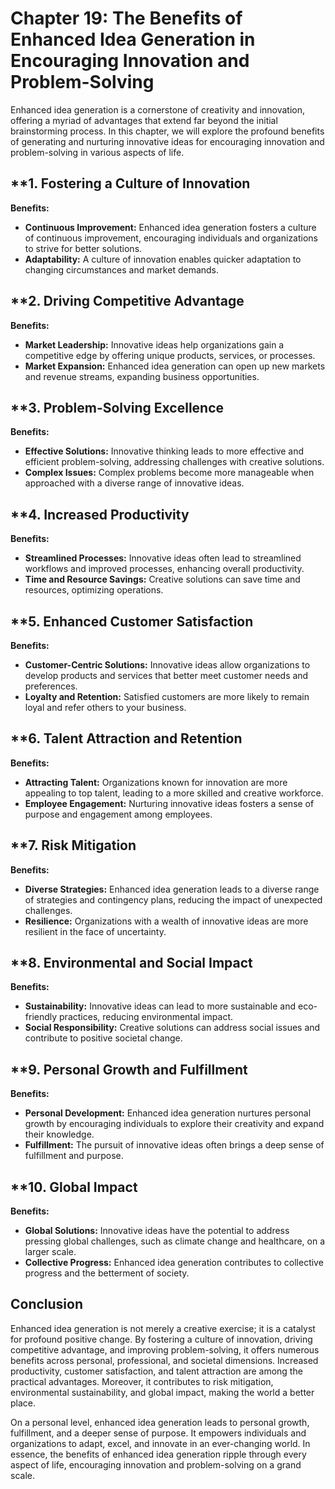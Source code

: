 Chapter 19: The Benefits of Enhanced Idea Generation in Encouraging Innovation and Problem-Solving
==================================================================================================

Enhanced idea generation is a cornerstone of creativity and innovation, offering a myriad of advantages that extend far beyond the initial brainstorming process. In this chapter, we will explore the profound benefits of generating and nurturing innovative ideas for encouraging innovation and problem-solving in various aspects of life.

\*\*1. **Fostering a Culture of Innovation**
--------------------------------------------

**Benefits:**

* **Continuous Improvement:** Enhanced idea generation fosters a culture of continuous improvement, encouraging individuals and organizations to strive for better solutions.
* **Adaptability:** A culture of innovation enables quicker adaptation to changing circumstances and market demands.

\*\*2. **Driving Competitive Advantage**
----------------------------------------

**Benefits:**

* **Market Leadership:** Innovative ideas help organizations gain a competitive edge by offering unique products, services, or processes.
* **Market Expansion:** Enhanced idea generation can open up new markets and revenue streams, expanding business opportunities.

\*\*3. **Problem-Solving Excellence**
-------------------------------------

**Benefits:**

* **Effective Solutions:** Innovative thinking leads to more effective and efficient problem-solving, addressing challenges with creative solutions.
* **Complex Issues:** Complex problems become more manageable when approached with a diverse range of innovative ideas.

\*\*4. **Increased Productivity**
---------------------------------

**Benefits:**

* **Streamlined Processes:** Innovative ideas often lead to streamlined workflows and improved processes, enhancing overall productivity.
* **Time and Resource Savings:** Creative solutions can save time and resources, optimizing operations.

\*\*5. **Enhanced Customer Satisfaction**
-----------------------------------------

**Benefits:**

* **Customer-Centric Solutions:** Innovative ideas allow organizations to develop products and services that better meet customer needs and preferences.
* **Loyalty and Retention:** Satisfied customers are more likely to remain loyal and refer others to your business.

\*\*6. **Talent Attraction and Retention**
------------------------------------------

**Benefits:**

* **Attracting Talent:** Organizations known for innovation are more appealing to top talent, leading to a more skilled and creative workforce.
* **Employee Engagement:** Nurturing innovative ideas fosters a sense of purpose and engagement among employees.

\*\*7. **Risk Mitigation**
--------------------------

**Benefits:**

* **Diverse Strategies:** Enhanced idea generation leads to a diverse range of strategies and contingency plans, reducing the impact of unexpected challenges.
* **Resilience:** Organizations with a wealth of innovative ideas are more resilient in the face of uncertainty.

\*\*8. **Environmental and Social Impact**
------------------------------------------

**Benefits:**

* **Sustainability:** Innovative ideas can lead to more sustainable and eco-friendly practices, reducing environmental impact.
* **Social Responsibility:** Creative solutions can address social issues and contribute to positive societal change.

\*\*9. **Personal Growth and Fulfillment**
------------------------------------------

**Benefits:**

* **Personal Development:** Enhanced idea generation nurtures personal growth by encouraging individuals to explore their creativity and expand their knowledge.
* **Fulfillment:** The pursuit of innovative ideas often brings a deep sense of fulfillment and purpose.

\*\*10. **Global Impact**
-------------------------

**Benefits:**

* **Global Solutions:** Innovative ideas have the potential to address pressing global challenges, such as climate change and healthcare, on a larger scale.
* **Collective Progress:** Enhanced idea generation contributes to collective progress and the betterment of society.

**Conclusion**
--------------

Enhanced idea generation is not merely a creative exercise; it is a catalyst for profound positive change. By fostering a culture of innovation, driving competitive advantage, and improving problem-solving, it offers numerous benefits across personal, professional, and societal dimensions. Increased productivity, customer satisfaction, and talent attraction are among the practical advantages. Moreover, it contributes to risk mitigation, environmental sustainability, and global impact, making the world a better place.

On a personal level, enhanced idea generation leads to personal growth, fulfillment, and a deeper sense of purpose. It empowers individuals and organizations to adapt, excel, and innovate in an ever-changing world. In essence, the benefits of enhanced idea generation ripple through every aspect of life, encouraging innovation and problem-solving on a grand scale.
